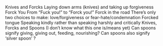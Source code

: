 Knives and Forcks
Laying down arms (knives) and taking up forgiveness
Forck You
From “Fuck you!” to “Forck you!”
Forck in the road
There’s only two choices to make: love/forgiveness or fear-hate/condemnation
Forcked tongue
Speaking kindly rather than speaking harshly and critically
Knives, Forcks and Spoons
(I don’t know what this one is/means yet)
Can spoons signify giving, giving out, feeding, nourishing?
Can spoons also signify ‘silver spoon’ ?
